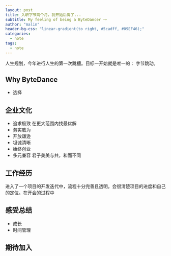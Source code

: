 ```yaml
---
layout: post
title: 入职字节两个月，我开始后悔了...
subtitle: My feeling of being a ByteDancer ～
author: "malin"
header-bg-css: "linear-gradient(to right, #5cadff, #09EF46);"
categories:
  - note
tags:
  - note
---
```


人生规划，今年进行人生的第一次跳槽。目标一开始就是唯一的： 字节跳动。
## Why ByteDance

- 选择

## 企业文化

- 追求极致 在更大范围内找最优解
- 务实敢为
- 开放谦逊 
- 坦诚清晰
- 始终创业
- 多元兼容 君子美美与共，和而不同

## 工作经历

进入了一个项目的开发迭代中，流程十分完善且透明。会很清楚项目的进度和自己的定位。在开会的过程中

## 感受总结

- 成长
- 时间管理

## 期待加入
